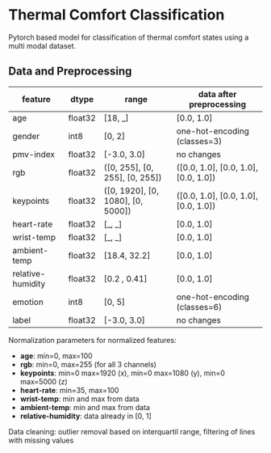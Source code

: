 # Thermal Comfort Classification
Pytorch based model for classification of thermal comfort states using a multi modal dataset.

## Data and Preprocessing
| feature  | dtype  |   range    | data after preprocessing |
| ---------| ------ | -----------| ------------- |	 			
| age 	   | float32|   [18, _]	 | [0.0, 1.0] 	 |			
| gender   | int8	|	[0, 2]	 | one-hot-encoding (classes=3) | 	
| pmv-index| float32|   [-3.0, 3.0] | no changes
|  rgb     | float32|   ([0, 255], [0, 255], [0, 255]) | ([0.0, 1.0], [0.0, 1.0], [0.0, 1.0])
|keypoints | float32|   ([0, 1920], [0, 1080], [0, 5000]) | ([0.0, 1.0], [0.0, 1.0], [0.0, 1.0]) 
|heart-rate| float32|	[_, _] | [0.0, 1.0] |		
|wrist-temp| float32| 	[_, _] | [0.0, 1.0]	|	
|ambient-temp| float32|	[18.4, 32.2] | [0.0, 1.0] |	
|relative-humidity| float32| [0.2 , 0.41]| [0.0, 1.0] |
|emotion| int8|	[0, 5] | one-hot-encoding (classes=6) |		
|label| float32| [-3.0, 3.0] |	no changes |				    

Normalization parameters for normalized features:
* __age__: min=0, max=100
* __rgb__: min=0, max=255 (for all 3 channels)
* __keypoints__: min=0 max=1920 (x), min=0 max=1080 (y), min=0 max=5000 (z)
* __heart-rate__: min=35, max=100
* __wrist-temp__: min and max from data
* __ambient-temp__: min and max from data
* __relative-humidity__: data already in [0, 1]

Data cleaning: outlier removal based on interquartil range, filtering of lines with missing values
